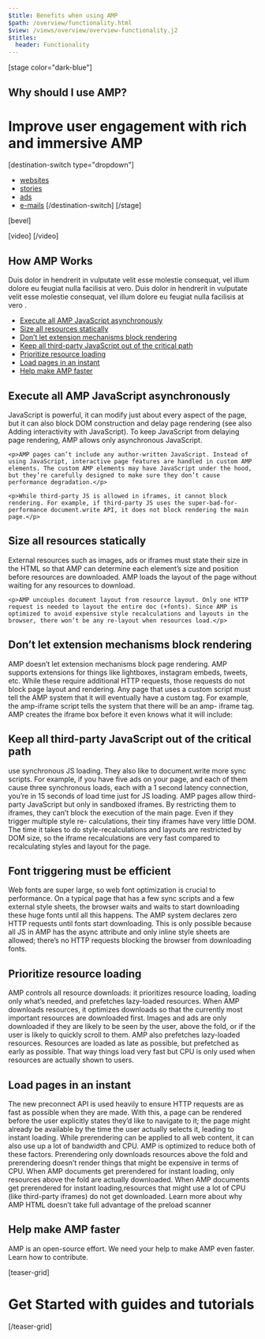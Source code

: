 ```yaml
---
$title: Benefits when using AMP
$path: /overview/functionality.html
$view: /views/overview/overview-functionality.j2
$titles:
  header: Functionality
---
```

[stage color="dark-blue"]
<amp-img src="/static/img/browser-websites.png" height="1258" width="1258" layout="responsive" />
## Why should I use AMP?
# Improve user engagement with rich and immersive AMP
[destination-switch type="dropdown"]
- [websites](/content/amp-dev/overview/success-stories/websites.md)
- [stories](/content/amp-dev/overview/success-stories/stories.md)
- [ads](/content/amp-dev/overview/success-stories/ads.md)
- [e-mails](/content/amp-dev/overview/success-stories/e-mails.md)
[/destination-switch]
[/stage]

[bevel]

<section class="main intro">

  [video]
  [](https://www.youtube.com/watch?v=9Cfxm7cikMY)
  [/video]

  <h2>How AMP Works</h2>
  <p>Duis dolor in hendrerit in vulputate velit esse molestie consequat, vel illum dolore eu feugiat nulla facilisis at vero. Duis dolor in hendrerit in vulputate velit esse molestie consequat, vel illum dolore eu feugiat nulla facilisis at vero .</p>

</section>

<section class="main links">
  <ul class="link-list">
    <li><a href="#">Execute all AMP JavaScript asynchronously</a></li>
    <li><a href="#">Size all resources statically</a></li>
    <li><a href="#">Don’t let extension mechanisms block rendering</a></li>
    <li><a href="#">Keep all third-party JavaScript out of the critical path</a></li>
    <li><a href="#">Prioritize resource loading</a></li>
    <li><a href="#">Load pages in an instant</a></li>
    <li><a href="#">Help make AMP faster</a></li>
  </ul>
</section>


<section class="main copy right">
  <div class="image-container">
    <amp-img src="/static/img/teaser-placeholder-1x1.jpg" layout="responsive" height="0.65" width="1"></amp-img>
  </div>
  <div class="text">
    <h2>Execute all AMP JavaScript asynchronously</h2>
    <p>JavaScript is powerful, it can modify just about every aspect of the page, but it can also block DOM construction and delay page rendering (see also Adding interactivity with JavaScript). To keep JavaScript from delaying page rendering, AMP allows only asynchronous JavaScript.</p>

    <p>AMP pages can’t include any author-written JavaScript. Instead of using JavaScript, interactive page features are handled in custom AMP elements. The custom AMP elements may have JavaScript under the hood, but they’re carefully designed to make sure they don’t cause performance degradation.</p>

    <p>While third-party JS is allowed in iframes, it cannot block rendering. For example, if third-party JS uses the super-bad-for-performance document.write API, it does not block rendering the main page.</p>
  </div>
</section>

<section class="main copy left">
  <div class="text">
    <h2>Size all resources statically</h2>
    <p>External resources such as images, ads or iframes must state their size in the HTML so that AMP can determine each element’s size and position before resources are downloaded. AMP loads the layout of the page without waiting for any resources to download.</p>

    <p>AMP uncouples document layout from resource layout. Only one HTTP request is needed to layout the entire doc (+fonts). Since AMP is optimized to avoid expensive style recalculations and layouts in the browser, there won’t be any re-layout when resources load.</p>
  </div>
   <div class="image-container">
    <amp-img src="/static/img/teaser-placeholder-1x1.jpg" layout="responsive" height="0.65" width="1"></amp-img>
  </div>
</section>

<section class="main copy right">
  <div class="image-container">
    <amp-img src="/static/img/teaser-placeholder-1x1.jpg" layout="responsive" height="0.65" width="1"></amp-img>
  </div>
  <div class="text">
    <h2>Don’t let extension mechanisms block rendering</h2>
    <p>AMP doesn’t let extension mechanisms block page rendering. AMP supports extensions for things like lightboxes, instagram embeds, tweets, etc. While these require          additional HTTP requests, those requests do not block page layout and rendering.
       Any page that uses a custom script must tell the AMP system that it will eventually have a custom tag. For example, the amp-iframe script tells the system that there will be an amp- iframe tag. AMP creates the iframe box before it even knows what it will include:</p>
  </div>
</section>

<section class="main copy left">
  <div class="text">
    <h2>Keep all third-party JavaScript out of the critical path</h2>
    <p>use synchronous JS loading. They also like to document.write more sync scripts. For example, if you have five ads on your page, and each of them cause three             synchronous loads, each with a 1 second latency connection, you’re in 15 seconds of load time just for JS loading.
     AMP pages allow third-party JavaScript but only in sandboxed iframes. By restricting them to iframes, they can’t block the execution of the main page. Even if they trigger multiple style re- calculations, their tiny iframes have very little DOM.
     The time it takes to do style-recalculations and layouts are restricted by DOM size, so the iframe recalculations are very fast compared to recalculating styles and layout for the page.</p>
  </div>
  <div class="image-container">
    <amp-img src="/static/img/teaser-placeholder-1x1.jpg" layout="responsive" height="0.65" width="1"></amp-img>
  </div>
</section>

<section class="main copy right">
  <div class="image-container">
    <amp-img src="/static/img/teaser-placeholder-1x1.jpg" layout="responsive" height="0.65" width="1"></amp-img>
  </div>
  <div class="text">
    <h2>Font triggering must be efficient</h2>
    <p>Web fonts are super large, so web font optimization is crucial to performance. On a typical page that has a few sync scripts and a few external style sheets, the        browser waits and waits to start downloading these huge fonts until all this happens.
     The AMP system declares zero HTTP requests until fonts start downloading. This is only possible because all JS in AMP has the async attribute and only inline style sheets are allowed; there’s no HTTP requests blocking the browser from downloading fonts.</p>
  </div>
</section>

<section class="main copy left">
  <div class="text">
    <h2>Prioritize resource loading</h2>
    <p>AMP controls all resource downloads: it prioritizes resource loading, loading only what’s needed, and prefetches lazy-loaded resources.
       When AMP downloads resources, it optimizes downloads so that the currently most important resources are downloaded first. Images and ads are only downloaded if they are likely to be seen by the user, above the fold, or if the user is likely to quickly scroll to them.
       AMP also prefetches lazy-loaded resources. Resources are loaded as late as possible, but prefetched as early as possible. That way things load very fast but CPU is only used when resources are actually shown to users.</p>
  </div>
  <div class="image-container">
    <amp-img src="/static/img/teaser-placeholder-1x1.jpg" layout="responsive" height="0.65" width="1"></amp-img>
  </div>
</section>


<section class="main copy right">
  <div class="image-container">
    <amp-img src="/static/img/teaser-placeholder-1x1.jpg" layout="responsive" height="0.65" width="1"></amp-img>
  </div>
  <div class="text">
    <h2>Load pages in an instant</h2>
    <p>The new preconnect API is used heavily to ensure HTTP requests are as fast as possible when they are made. With this, a page can be rendered before the user             explicitly states they’d like to navigate to it; the page might already be available by the time the user actually selects it, leading to instant loading.
     While prerendering can be applied to all web content, it can also use up a lot of bandwidth and CPU. AMP is optimized to reduce both of these factors. Prerendering only downloads resources above the fold and prerendering doesn’t render things that might be expensive in terms of CPU.
     When AMP documents get prerendered for instant loading, only resources above the fold are actually downloaded. When AMP documents get prerendered for instant loading,resources that might use a lot of CPU (like third-party iframes) do not get downloaded.
    Learn more about why AMP HTML doesn’t take full advantage of the preload scanner</p>
  </div>
</section>


<section class="main copy left">
  <div class="text">
    <h2>Help make AMP faster</h2>
    <p>AMP is an open-source effort. We need your help to make AMP even faster. Learn how to contribute.</p>
  </div>
  <div class="image-container">
    <amp-img src="/static/img/teaser-placeholder-1x1.jpg" layout="responsive" height="0.65" width="1"></amp-img>
  </div>
</section>

[teaser-grid]
# Get Started with guides and tutorials
[](content/shared/fill-ins/guide.md)
[](content/shared/fill-ins/guide.md)
[](content/shared/fill-ins/guide.md)

[/teaser-grid]